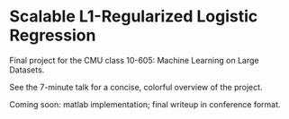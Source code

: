 Scalable L1-Regularized Logistic Regression
===========================================

Final project for the CMU class 10-605: Machine Learning on Large Datasets.

See the 7-minute talk for a concise, colorful overview of the project.

Coming soon: matlab implementation; final writeup in conference format.
